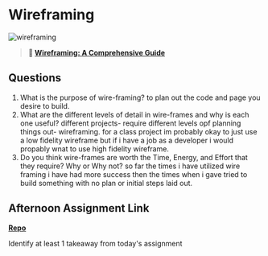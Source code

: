 # Wireframing

![wireframing](https://bcw.blob.core.windows.net/public/img/courses/2293087935019893)

> **📖 [Wireframing: A Comprehensive Guide](https://codeworksacademy.com/fs-student-guide/resources/wk1/06-Wireframing)**

## Questions

1. What is the purpose of wire-framing? 
to plan out the code and page you desire to build. 
2. What are the different levels of detail in wire-frames and why is each one useful?
different projects- require different levels opf planning things out- wireframing. for a class project im probably okay to just use a low fidelity wireframe but if i have a job as a developer i would propably wnat to use high fidelity wireframe.
3. Do you think wire-frames are worth the Time, Energy, and Effort that they require? Why or Why not?
so far the times i have utilized wire framing i have had more success then the times when i gave tried to build something with no plan or initial steps laid out. 
## Afternoon Assignment Link

**[Repo](https://github.com/EllaMarcum/<ASSIGNMENT_REPO>)**

Identify at least 1 takeaway from today's assignment
